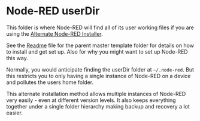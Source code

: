 # Node-RED userDir

This folder is where Node-RED will find all of its user working files if you are using the [Alternate Node-RED Installer](https://github.com/TotallyInformation/alternate-node-red-installer).

See the [Readme](../README.md) file for the parent master template folder for details on how to install and get set up. Also for why you might want to set up Node-RED this way.

Normally, you would anticipate finding the userDir folder at `~/.node-red`. But this restricts you to only having a single instance of Node-RED on a device and pollutes the users home folder.

This alternate installation method allows multiple instances of Node-RED very easily - even at different version levels. It also keeps everything together under a single folder hierarchy making backup and recovery a lot easier.
